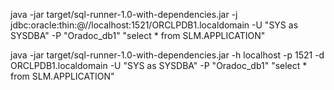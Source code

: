 java -jar target/sql-runner-1.0-with-dependencies.jar -j jdbc:oracle:thin:@//localhost:1521/ORCLPDB1.localdomain -U "SYS as SYSDBA" -P "Oradoc_db1" "select * from SLM.APPLICATION"

java -jar target/sql-runner-1.0-with-dependencies.jar -h localhost -p 1521 -d ORCLPDB1.localdomain -U "SYS as SYSDBA" -P "Oradoc_db1" "select * from SLM.APPLICATION"


